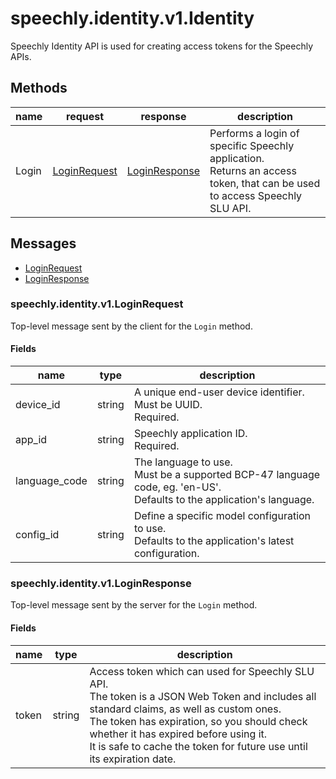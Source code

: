 
# speechly.identity.v1.Identity

Speechly Identity API is used for creating access tokens for the Speechly APIs.

## Methods

| name | request | response | description |
| ---- | ------- | -------- | ----------- |
| Login | [LoginRequest](#speechlyidentityv1loginrequest) | [LoginResponse](#speechlyidentityv1loginresponse) | Performs a login of specific Speechly application.<br/>Returns an access token, that can be used to access Speechly SLU API. |

## Messages

- [LoginRequest](#speechly.identity.v1.LoginRequest)
- [LoginResponse](#speechly.identity.v1.LoginResponse)


### speechly.identity.v1.LoginRequest

Top-level message sent by the client for the `Login` method.

#### Fields

| name | type | description |
| ---- | ---- | ----------- |
| device_id | string | A unique end-user device identifier.<br/>Must be UUID.<br/>Required. |
| app_id | string | Speechly application ID.<br/>Required. |
| language_code | string | The language to use.<br/>Must be a supported BCP-47 language code, eg. 'en-US'.<br/>Defaults to the application's language. |
| config_id | string | Define a specific model configuration to use.<br/>Defaults to the application's latest configuration. |


### speechly.identity.v1.LoginResponse

Top-level message sent by the server for the `Login` method.

#### Fields

| name | type | description |
| ---- | ---- | ----------- |
| token | string | Access token which can used for Speechly SLU API.<br/>The token is a JSON Web Token and includes all standard claims, as well as custom ones.<br/>The token has expiration, so you should check whether it has expired before using it.<br/>It is safe to cache the token for future use until its expiration date. |

